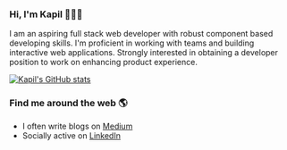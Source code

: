 ### Hi, I'm Kapil 👋👨‍💻

I am an aspiring full stack web developer with robust component based developing skills. I'm proficient in working with teams and building interactive web applications. Strongly interested in obtaining a developer position to work on enhancing product experience.

[![Kapil's GitHub stats](https://github-readme-stats.vercel.app/api?username=kapsxx&show_icons=true&theme=radical&count_private=true)](https://github.com/kapsxx/github-readme-stats)

<!-- [![Top Langs](https://github-readme-stats.vercel.app/api/top-langs/?username=kapsxx)](https://github.com/kapsxx/github-readme-stats) -->

### Find me around the web 🌎
* I often write blogs on <a href="https://kapilpant.medium.com/">Medium</a>
* Socially active on <a href="https://in.linkedin.com/in/kapsxx">LinkedIn</a>
<!--
**kapsxx/kapsxx** is a ✨ _special_ ✨ repository because its `README.md` (this file) appears on your GitHub profile.

Here are some ideas to get you started:

- 🔭 I’m currently working on ...
- 🌱 I’m currently learning ...
- 👯 I’m looking to collaborate on ...
- 🤔 I’m looking for help with ...
- 💬 Ask me about ...
- 📫 How to reach me: ...
- 😄 Pronouns: ...
- ⚡ Fun fact: ...
-->
